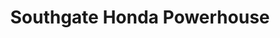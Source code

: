 ---
title: "Southgate Honda Powerhouse"
url: /southgate/southgate-honda-powerhouse/
shop: motorcycle
---